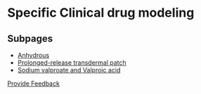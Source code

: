 # Specific Clinical drug modeling

## Subpages

- [Anhydrous](anhydrous.md)
- [Prolonged-release transdermal patch](prolonged-release-transdermal-patch.md)
- [Sodium valproate and Valproic acid](sodium-valproate-and-valproic-acid.md)







<a href="https://docs.google.com/forms/d/e/1FAIpQLScTmbZIf0UEQwYDkY27EEWBkaiYkHSbR0_9DmFrMLXoQLyL7Q/viewform?usp=pp_url&entry.1767247133=SCT+Editorial+Guide&entry.670899847=Specific%20Clinical%20drug%20modeling" class="button primary">Provide Feedback</a>
